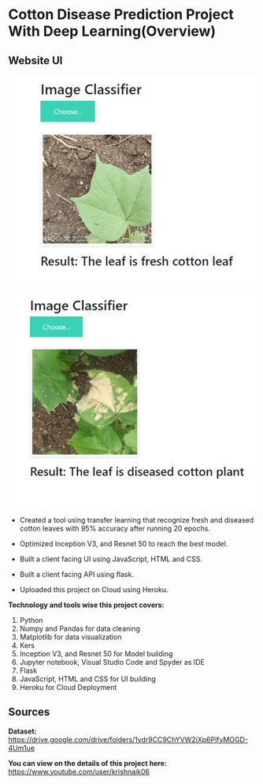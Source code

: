 # Cotton Disease Prediction Project With Deep Learning(Overview)

## Website UI

![](images/cotton.png)
![](images/cotton-1.png)


* Created a tool using transfer learning that recognize fresh and diseased cotton leaves with 95% accuracy after running 20 epochs.

* Optimized Inception V3, and Resnet 50 to reach the best model.

* Built a client facing UI using JavaScript, HTML and CSS.

* Built a client facing API using flask.

* Uploaded this project on Cloud using Heroku.


**Technology and tools wise this project covers:**
1. Python
2. Numpy and Pandas for data cleaning
3. Matplotlib for data visualization
4. Kers 
5. Inception V3, and Resnet 50 for Model building
6. Jupyter notebook, Visual Studio Code and Spyder as IDE
7. Flask
8. JavaScript, HTML and CSS for UI building
9. Heroku for Cloud Deployment

## Sources

**Dataset:** https://drive.google.com/drive/folders/1vdr9CC9ChYVW2iXp6PlfyMOGD-4Um1ue

**You can view on the details of this project here:** https://www.youtube.com/user/krishnaik06
